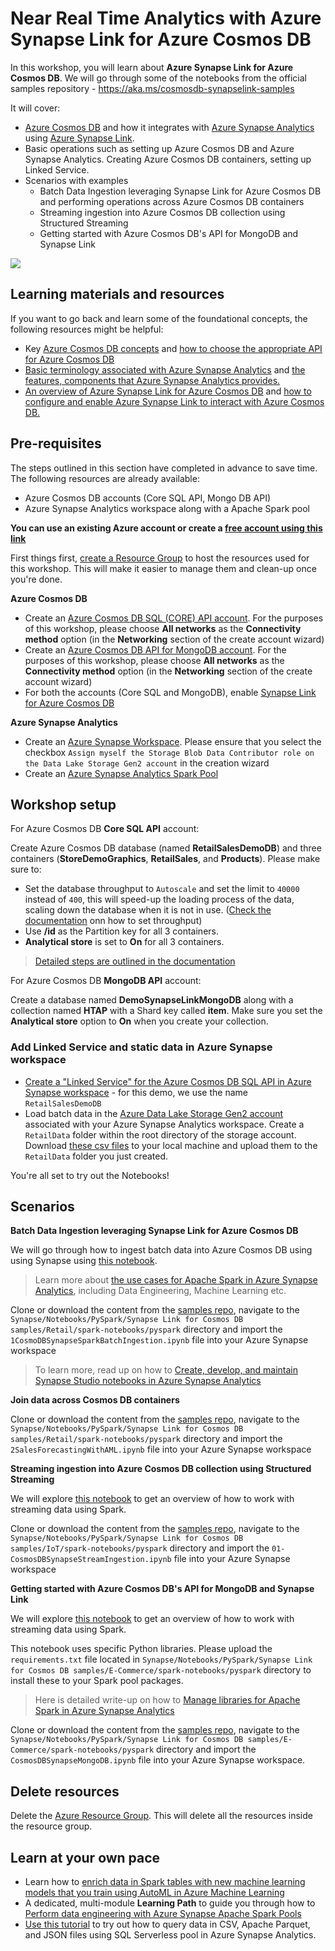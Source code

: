 # Near Real Time Analytics with Azure Synapse Link for Azure Cosmos DB

In this workshop, you will learn about **Azure Synapse Link for Azure Cosmos DB**. We will go through some of the notebooks from the official samples repository - https://aka.ms/cosmosdb-synapselink-samples

It will cover:

- [Azure Cosmos DB](https://docs.microsoft.com/azure/cosmos-db/?WT.mc_id=data-11340-abhishgu) and how it integrates with [Azure Synapse Analytics](https://docs.microsoft.com/azure/synapse-analytics/?WT.mc_id=data-11340-abhishgu) using [Azure Synapse Link](https://docs.microsoft.com/azure/cosmos-db/synapse-link?toc=/azure/synapse-analytics/toc.json&bc=/azure/synapse-analytics/breadcrumb/toc.json&WT.mc_id=data-11340-abhishgu).
- Basic operations such as setting up Azure Cosmos DB and Azure Synapse Analytics. Creating Azure Cosmos DB containers, setting up Linked Service.
- Scenarios with examples
    - Batch Data Ingestion leveraging Synapse Link for Azure Cosmos DB and performing operations across Azure Cosmos DB containers
    - Streaming ingestion into Azure Cosmos DB collection using Structured Streaming
    - Getting started with Azure Cosmos DB's API for MongoDB and Synapse Link

![](https://docs.microsoft.com/en-us/azure/cosmos-db/media/synapse-link/synapse-analytics-cosmos-db-architecture.png)

## Learning materials and resources

If you want to go back and learn some of the foundational concepts, the following resources might be helpful:

- Key [Azure Cosmos DB concepts](https://docs.microsoft.com/azure/cosmos-db/account-databases-containers-items?WT.mc_id=data-11340-abhishgu) and [how to choose the appropriate API for Azure Cosmos DB](https://docs.microsoft.com/learn/modules/choose-api-for-cosmos-db/?WT.mc_id=data-11340-abhishgu)
- [Basic terminology associated with Azure Synapse Analytics](https://docs.microsoft.com/azure/synapse-analytics/overview-terminology?WT.mc_id=data-11340-abhishgu) and [the features, components that Azure Synapse Analytics provides.](https://docs.microsoft.com/learn/modules/introduction-azure-synapse-analytics/?WT.mc_id=data-11340-abhishgu)
- [An overview of Azure Synapse Link for Azure Cosmos DB](https://docs.microsoft.com/azure/cosmos-db/synapse-link?WT.mc_id=data-11340-abhishgu) and [how to configure and enable Azure Synapse Link to interact with Azure Cosmos DB.](https://docs.microsoft.com/learn/modules/configure-azure-synapse-link-with-azure-cosmos-db/?WT.mc_id=data-11340-abhishgu)

## Pre-requisites

The steps outlined in this section have completed in advance to save time. The following resources are already available:

- Azure Cosmos DB accounts (Core SQL API, Mongo DB API)
- Azure Synapse Analytics workspace along with a Apache Spark pool

**You can use an existing Azure account or create a [free account using this link](https://aka.ms/azure-account-free)**

First things first, [create a Resource Group](https://docs.microsoft.com/azure/azure-resource-manager/management/manage-resource-groups-portal?WT.mc_id=data-11340-abhishgu#create-resource-groups) to host the resources used for this workshop. This will make it easier to manage them and clean-up once you're done.

**Azure Cosmos DB**

- Create an [Azure Cosmos DB SQL (CORE) API account](https://docs.microsoft.com/en-us/azure/cosmos-db/create-cosmosdb-resources-portal?WT.mc_id=data-11340-abhishgu#create-an-azure-cosmos-db-account). For the purposes of this workshop, please choose **All networks** as the **Connectivity method** option (in the **Networking** section of the create account wizard)
- Create an [Azure Cosmos DB API for MongoDB account](https://docs.microsoft.com/azure/cosmos-db/create-mongodb-dotnet?WT.mc_id=data-11340-abhishgu#create-a-database-account). For the purposes of this workshop, please choose **All networks** as the **Connectivity method** option (in the **Networking** section of the create account wizard)
- For both the accounts (Core SQL and MongoDB), enable [Synapse Link for Azure Cosmos DB](https://docs.microsoft.com/en-us/azure/cosmos-db/configure-synapse-link?WT.mc_id=data-11340-abhishgu#enable-synapse-link)

**Azure Synapse Analytics**

- Create an [Azure Synapse Workspace](https://docs.microsoft.com/azure/synapse-analytics/quickstart-create-workspace?WT.mc_id=data-11340-abhishgu). Please ensure that you select the checkbox `Assign myself the Storage Blob Data Contributor role on the Data Lake Storage Gen2 account` in the creation wizard
- Create an [Azure Synapse Analytics Spark Pool](https://docs.microsoft.com/azure/synapse-analytics/quickstart-create-apache-spark-pool-portal?WT.mc_id=data-11340-abhishgu)


## Workshop setup

For Azure Cosmos DB **Core SQL API** account:

Create Azure Cosmos DB database (named **RetailSalesDemoDB**) and three containers (**StoreDemoGraphics**, **RetailSales**, and **Products**). Please make sure to:

- Set the database throughput to `Autoscale` and set the limit to `40000` instead of `400`, this will speed-up the loading process of the data, scaling down the database when it is not in use. ([Check the documentation](https://docs.microsoft.com/azure/cosmos-db/provision-throughput-autoscale?WT.mc_id=data-11340-abhishgu) onn how to set throughput)
- Use **/id** as the Partition key for all 3 containers.
- **Analytical store** is set to **On** for all 3 containers.

> [Detailed steps are outlined in the documentation](https://docs.microsoft.com/azure/cosmos-db/configure-synapse-link?WT.mc_id=reactor-3reg-reactor&WT.mc_id=data-11340-abhishgu#create-analytical-ttl)

For Azure Cosmos DB **MongoDB API** account:

Create a database named **DemoSynapseLinkMongoDB** along with a collection named **HTAP** with a Shard key called **item**. Make sure you set the **Analytical store** option to **On** when you create your collection.

### Add Linked Service and static data in Azure Synapse workspace

- [Create a "Linked Service" for the Azure Cosmos DB SQL API in Azure Synapse workspace](https://docs.microsoft.com/azure/synapse-analytics/synapse-link/how-to-connect-synapse-link-cosmos-db?toc=/azure/cosmos-db/toc.json&bc=/azure/cosmos-db/breadcrumb/toc.json&WT.mc_id=data-11340-abhishgu#connect-an-azure-cosmos-db-database-to-an-azure-synapse-workspace) - for this demo, we use the name `RetailSalesDemoDB`
- Load batch data in the [Azure Data Lake Storage Gen2 account](https://docs.microsoft.com/azure/storage/blobs/data-lake-storage-introduction?WT.mc_id=data-11340-abhishgu) associated with your Azure Synapse Analytics workspace. Create a `RetailData` folder within the root directory of the storage account. Download [these csv files](https://github.com/Azure-Samples/Synapse/tree/master/Notebooks/PySpark/Synapse%20Link%20for%20Cosmos%20DB%20samples/Retail/RetailData) to your local machine and upload them to the  `RetailData` folder you just created.

You're all set to try out the Notebooks!

## Scenarios

**Batch Data Ingestion leveraging Synapse Link for Azure Cosmos DB**

We will go through how to ingest batch data into Azure Cosmos DB using using Synapse using [this notebook](https://github.com/Azure-Samples/Synapse/blob/master/Notebooks/PySpark/Synapse%20Link%20for%20Cosmos%20DB%20samples/Retail/spark-notebooks/pyspark/1CosmoDBSynapseSparkBatchIngestion.ipynb). 

> Learn more about [the use cases for Apache Spark in Azure Synapse Analytics](https://docs.microsoft.com/azure/synapse-analytics/spark/apache-spark-overview?WT.mc_id=data-11340-abhishgu#apache-spark-in-azure-synapse-analytics-use-cases), including Data Engineering, Machine Learning etc.

Clone or download the content from the [samples repo](https://github.com/Azure-Samples/Synapse), navigate to the `Synapse/Notebooks/PySpark/Synapse Link for Cosmos DB samples/Retail/spark-notebooks/pyspark` directory and import the `1CosmoDBSynapseSparkBatchIngestion.ipynb` file into your Azure Synapse workspace

> To learn more, read up on how to [Create, develop, and maintain Synapse Studio notebooks in Azure Synapse Analytics](https://docs.microsoft.com/azure/synapse-analytics/spark/apache-spark-development-using-notebooks?tabs=classical&WT.mc_id=data-11340-abhishgu)

**Join data across Cosmos DB containers**

Clone or download the content from the [samples repo](https://github.com/Azure-Samples/Synapse), navigate to the `Synapse/Notebooks/PySpark/Synapse Link for Cosmos DB samples/Retail/spark-notebooks/pyspark` directory and import the `2SalesForecastingWithAML.ipynb` file into your Azure Synapse workspace

**Streaming ingestion into Azure Cosmos DB collection using Structured Streaming**

We will explore [this notebook](https://github.com/Azure-Samples/Synapse/blob/master/Notebooks/PySpark/Synapse%20Link%20for%20Cosmos%20DB%20samples/IoT/spark-notebooks/pyspark/01-CosmosDBSynapseStreamIngestion.ipynb) to get an overview of how to work with streaming data using Spark.

Clone or download the content from the [samples repo](https://github.com/Azure-Samples/Synapse), navigate to the `Synapse/Notebooks/PySpark/Synapse Link for Cosmos DB samples/IoT/spark-notebooks/pyspark` directory and import the `01-CosmosDBSynapseStreamIngestion.ipynb` file into your Azure Synapse workspace

**Getting started with Azure Cosmos DB's API for MongoDB and Synapse Link**

We will explore [this notebook](https://github.com/Azure-Samples/Synapse/blob/master/Notebooks/PySpark/Synapse%20Link%20for%20Cosmos%20DB%20samples/IoT/spark-notebooks/pyspark/01-CosmosDBSynapseStreamIngestion.ipynb) to get an overview of how to work with streaming data using Spark.

This notebook uses specific Python libraries. Please upload the `requirements.txt` file located in `Synapse/Notebooks/PySpark/Synapse Link for Cosmos DB samples/E-Commerce/spark-notebooks/pyspark` directory to install these to your Spark pool packages.

> Here is detailed write-up on how to [Manage libraries for Apache Spark in Azure Synapse Analytics](https://docs.microsoft.com/azure/synapse-analytics/spark/apache-spark-azure-portal-add-libraries?WT.mc_id=data-11340-abhishgu)

Clone or download the content from the [samples repo](https://github.com/Azure-Samples/Synapse), navigate to the `Synapse/Notebooks/PySpark/Synapse Link for Cosmos DB samples/E-Commerce/spark-notebooks/pyspark` directory and import the `CosmosDBSynapseMongoDB.ipynb` file into your Azure Synapse workspace.

## Delete resources

Delete the [Azure Resource Group](https://docs.microsoft.com/azure/azure-resource-manager/management/manage-resource-groups-portal?WT.mc_id=data-11340-abhishgu#delete-resource-groups). This will delete all the resources inside the resource group.

## Learn at your own pace

- Learn how to [enrich data in Spark tables with new machine learning models that you train using AutoML in Azure Machine Learning](https://docs.microsoft.com/azure/synapse-analytics/machine-learning/tutorial-automl?WT.mc_id=data-11340-abhishgu)
- A dedicated, multi-module **Learning Path** to guide you through how to [Perform data engineering with Azure Synapse Apache Spark Pools](https://docs.microsoft.com/learn/paths/perform-data-engineering-with-azure-synapse-apache-spark-pools/?WT.mc_id=data-11340-abhishgu)
- [Use this tutorial](https://docs.microsoft.com/azure/synapse-analytics/quickstart-sql-on-demand?WT.mc_id=data-11340-abhishgu) to try out how to query data in CSV, Apache Parquet, and JSON files using SQL Serverless pool in Azure Synapse Analytics.
